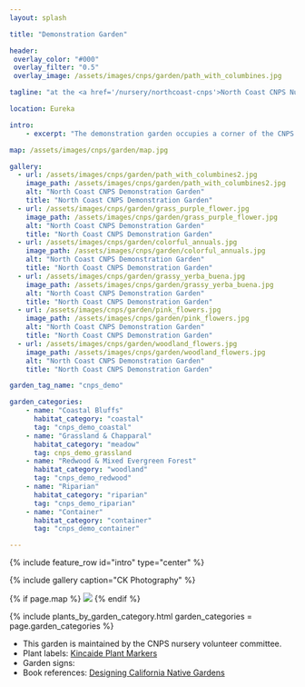 ```yaml
---
layout: splash

title: "Demonstration Garden"

header:
 overlay_color: "#000"
 overlay_filter: "0.5"
 overlay_image: /assets/images/cnps/garden/path_with_columbines.jpg

tagline: "at the <a href='/nursery/northcoast-cnps'>North Coast CNPS Nursery</a>" #Note: excerpt is printed twice unless tagline is specified

location: Eureka

intro: 
    - excerpt: "The demonstration garden occupies a corner of the CNPS nursery and is a valuable example of what homeowners can accomplish on a small suburban lot. Diligent plant labeling makes it especially useful for beginner botanists. This garden was created in 2019 by sustainable landscape designer Christine Kelly, with the help of CNPS and Helping Humboldt volunteers. Visitors can view the garden during weekly Nursery Volunteer Hours and also get a glimpse of nursery activity behind the scenes."

map: /assets/images/cnps/garden/map.jpg

gallery:
  - url: /assets/images/cnps/garden/path_with_columbines2.jpg
    image_path: /assets/images/cnps/garden/path_with_columbines2.jpg
    alt: "North Coast CNPS Demonstration Garden"
    title: "North Coast CNPS Demonstration Garden"
  - url: /assets/images/cnps/garden/grass_purple_flower.jpg
    image_path: /assets/images/cnps/garden/grass_purple_flower.jpg
    alt: "North Coast CNPS Demonstration Garden"
    title: "North Coast CNPS Demonstration Garden"
  - url: /assets/images/cnps/garden/colorful_annuals.jpg
    image_path: /assets/images/cnps/garden/colorful_annuals.jpg
    alt: "North Coast CNPS Demonstration Garden"
    title: "North Coast CNPS Demonstration Garden"
  - url: /assets/images/cnps/garden/grassy_yerba_buena.jpg
    image_path: /assets/images/cnps/garden/grassy_yerba_buena.jpg
    alt: "North Coast CNPS Demonstration Garden"
    title: "North Coast CNPS Demonstration Garden"
  - url: /assets/images/cnps/garden/pink_flowers.jpg
    image_path: /assets/images/cnps/garden/pink_flowers.jpg
    alt: "North Coast CNPS Demonstration Garden"
    title: "North Coast CNPS Demonstration Garden"
  - url: /assets/images/cnps/garden/woodland_flowers.jpg
    image_path: /assets/images/cnps/garden/woodland_flowers.jpg
    alt: "North Coast CNPS Demonstration Garden"
    title: "North Coast CNPS Demonstration Garden"

garden_tag_name: "cnps_demo"

garden_categories:
    - name: "Coastal Bluffs"
      habitat_category: "coastal"
      tag: "cnps_demo_coastal"  
    - name: "Grassland & Chapparal"
      habitat_category: "meadow"
      tag: cnps_demo_grassland
    - name: "Redwood & Mixed Evergreen Forest"
      habitat_category: "woodland" 
      tag: "cnps_demo_redwood"  
    - name: "Riparian"
      habitat_category: "riparian" 
      tag: "cnps_demo_riparian"
    - name: "Container"
      habitat_category: "container"
      tag: "cnps_demo_container"  

---
```

{% include feature_row id="intro" type="center" %}

{% include gallery caption="CK Photography" %}

{% if page.map %}
<img src="{{ page.map }}" />
{% endif %}

{% include plants_by_garden_category.html 
           garden_categories = page.garden_categories 
           %}

<div class="notice--info">
<ul>
<li>
This garden is maintained by the CNPS nursery volunteer committee.
</li>
<li>
Plant labels: <a href="https://www.kincaidplantmarkers.com">Kincaide Plant Markers</a> 
</li>
<li>
Garden signs:
</li>
<li>
Book references: <a href="http://www.humboldtnativeplants.org/garden/cnps-demo" target="_blank">Designing California Native Gardens</a>
</li>
</ul>
</div>
